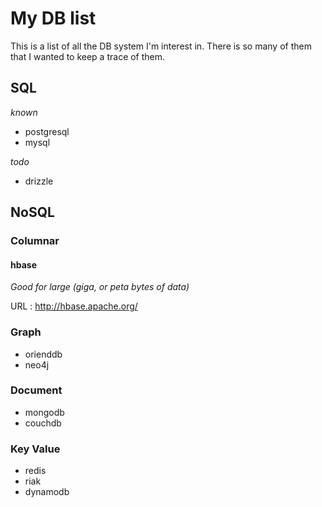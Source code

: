 # My DB list

This is a list of all the DB system I'm interest in. There is so many of them
that I wanted to keep a trace of them.

## SQL

*known*

- postgresql
- mysql

*todo*

- drizzle

## NoSQL

### Columnar

#### hbase
_Good for large (giga, or peta bytes of data)_

URL : http://hbase.apache.org/

### Graph

- orienddb
- neo4j

### Document

- mongodb
- couchdb

### Key Value

- redis
- riak
- dynamodb
